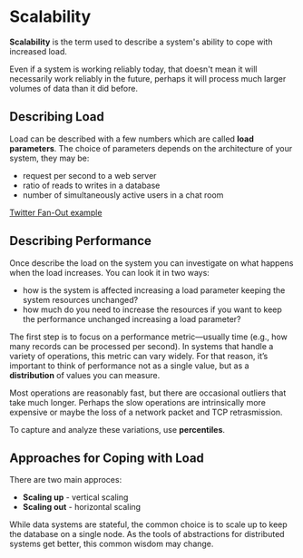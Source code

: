 # Scalability

**Scalability** is the term used to describe a system's ability to cope with increased load.

Even if a system is working reliably today, that doesn't mean it will necessarily work reliably in the future, perhaps it will process much larger volumes of data than it did before.

## Describing Load

Load can be described with a few numbers which are called **load parameters**. The choice of parameters depends on the architecture of your system, they may be:
- request per second to a web server
- ratio of reads to writes in a database
- number of simultaneously active users in a chat room

[Twitter Fan-Out example](https://medium.com/@gitaeklee/system-design-fan-out-with-twitter-d071a6799893)

## Describing Performance

Once describe the load on the system you can investigate on what happens when the load increases. You can look it in two ways:

- how is the system is affected increasing a load parameter keeping the system resources unchanged?
- how much do you need to increase the resources if you want to keep the performance unchanged increasing a load parameter?

The first step is to focus on a performance metric—usually time (e.g., how many records can be processed per second). In systems that handle a variety of operations, this metric can vary widely. For that reason, it’s important to think of performance not as a single value, but as a **distribution** of values you can measure.

Most operations are reasonably fast, but there are occasional outliers that take much longer. Perhaps the slow operations are intrinsically more expensive or maybe the loss of a network packet and TCP retrasmission.

To capture and analyze these variations, use **percentiles**.

## Approaches for Coping with Load

There are two main approces:

- **Scaling up** - vertical scaling
- **Scaling out** - horizontal scaling

While data systems are stateful, the common choice is to scale up to keep the database on a single node. As the tools of abstractions for distributed systems get better, this common wisdom may change.
